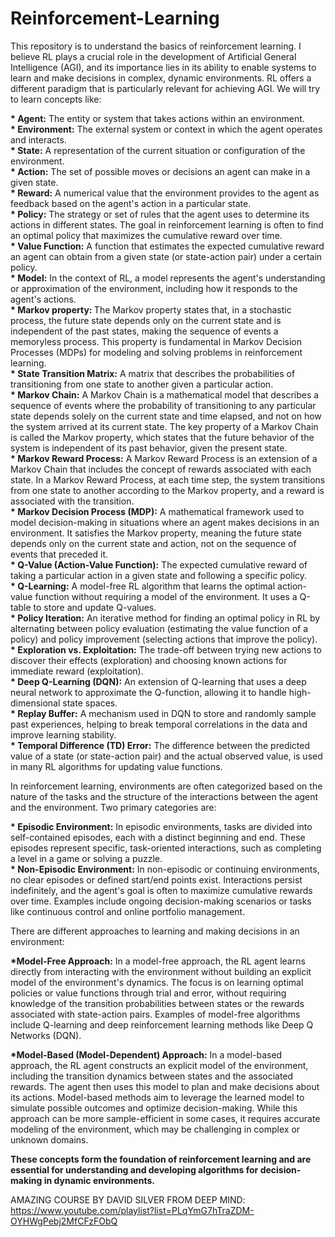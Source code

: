 # Reinforcement-Learning

This repository is to understand the basics of reinforcement learning. I believe RL plays a crucial role in the development of Artificial General Intelligence (AGI), and its importance lies in its ability to enable systems to learn and make decisions in complex, dynamic environments. RL offers a different paradigm that is particularly relevant for achieving AGI.
We will try to learn concepts like:
  
  <b>* Agent:</b> The entity or system that takes actions within an environment.  
  <b>* Environment:</b> The external system or context in which the agent operates and interacts.  
  <b>* State:</b> A representation of the current situation or configuration of the environment.  
  <b>* Action:</b> The set of possible moves or decisions an agent can make in a given state.  
  <b>* Reward:</b> A numerical value that the environment provides to the agent as feedback based on the agent's action in a particular state.  
  <b>* Policy:</b> The strategy or set of rules that the agent uses to determine its actions in different states. The goal in reinforcement learning is often to find an optimal policy that maximizes the cumulative reward over time.    
  <b>* Value Function:</b> A function that estimates the expected cumulative reward an agent can obtain from a given state (or state-action pair) under a certain policy.  
  <b>* Model:</b> In the context of RL, a model represents the agent's understanding or approximation of the environment, including how it responds to the agent's actions.  
  <b>* Markov property: </b> The Markov property states that, in a stochastic process, the future state depends only on the current state and is independent of the past states, making the sequence of events a memoryless process. This property is fundamental in Markov Decision Processes (MDPs) for modeling and solving problems in reinforcement learning.  
  <b>* State Transition Matrix:</b> A matrix that describes the probabilities of transitioning from one state to another given a particular action.  
  <b>* Markov Chain:</b> A Markov Chain is a mathematical model that describes a sequence of events where the probability of transitioning to any particular state depends solely on the current state and time elapsed, and not on how the system arrived at its current state. The key property of a Markov Chain is called the Markov property, which states that the future behavior of the system is independent of its past behavior, given the present state.  
  <b>* Markov Reward Process:</b> A Markov Reward Process is an extension of a Markov Chain that includes the concept of rewards associated with each state. In a Markov Reward Process, at each time step, the system transitions from one state to another according to the Markov property, and a reward is associated with the transition.  
  <b>* Markov Decision Process (MDP):</b> A mathematical framework used to model decision-making in situations where an agent makes decisions in an environment. It satisfies the Markov property, meaning the future state depends only on the current state and action, not on the sequence of events that preceded it.  
  <b>* Q-Value (Action-Value Function):</b> The expected cumulative reward of taking a particular action in a given state and following a specific policy.  
  <b>* Q-Learning:</b> A model-free RL algorithm that learns the optimal action-value function without requiring a model of the environment. It uses a Q-table to store and update Q-values.  
  <b>* Policy Iteration:</b> An iterative method for finding an optimal policy in RL by alternating between policy evaluation (estimating the value function of a policy) and policy improvement (selecting actions that improve the policy).  
  <b>* Exploration vs. Exploitation:</b> The trade-off between trying new actions to discover their effects (exploration) and choosing known actions for immediate reward (exploitation).  
  <b>* Deep Q-Learning (DQN):</b> An extension of Q-learning that uses a deep neural network to approximate the Q-function, allowing it to handle high-dimensional state spaces.  
  <b>* Replay Buffer:</b> A mechanism used in DQN to store and randomly sample past experiences, helping to break temporal correlations in the data and improve learning stability.  
  <b>* Temporal Difference (TD) Error:</b> The difference between the predicted value of a state (or state-action pair) and the actual observed value, is used in many RL algorithms for updating value functions.  

In reinforcement learning, environments are often categorized based on the nature of the tasks and the structure of the interactions between the agent and the environment. Two primary categories are:
  
  <b>* Episodic Environment:</b> In episodic environments, tasks are divided into self-contained episodes, each with a distinct beginning and end. These episodes represent specific, task-oriented interactions, such as completing a level in a game or solving a puzzle.  
  <b>* Non-Episodic Environment:</b> In non-episodic or continuing environments, no clear episodes or defined start/end points exist. Interactions persist indefinitely, and the agent's goal is often to maximize cumulative rewards over time. Examples include ongoing decision-making scenarios or tasks like continuous control and online portfolio management.  


There are different approaches to learning and making decisions in an environment:  

  <b>*Model-Free Approach:</b> In a model-free approach, the RL agent learns directly from interacting with the environment without building an explicit model of the environment's dynamics. The focus is on learning optimal policies or value functions through trial and error, without requiring knowledge of the transition probabilities between states or the rewards associated with state-action pairs. Examples of model-free algorithms include Q-learning and deep reinforcement learning methods like Deep Q Networks (DQN).  

  <b>*Model-Based (Model-Dependent) Approach:</b> In a model-based approach, the RL agent constructs an explicit model of the environment, including the transition dynamics between states and the associated rewards. The agent then uses this model to plan and make decisions about its actions. Model-based methods aim to leverage the learned model to simulate possible outcomes and optimize decision-making. While this approach can be more sample-efficient in some cases, it requires accurate modeling of the environment, which may be challenging in complex or unknown domains.  


<b>These concepts form the foundation of reinforcement learning and are essential for understanding and developing algorithms for decision-making in dynamic environments.</b> 

AMAZING COURSE BY DAVID SILVER FROM DEEP MIND: https://www.youtube.com/playlist?list=PLqYmG7hTraZDM-OYHWgPebj2MfCFzFObQ
